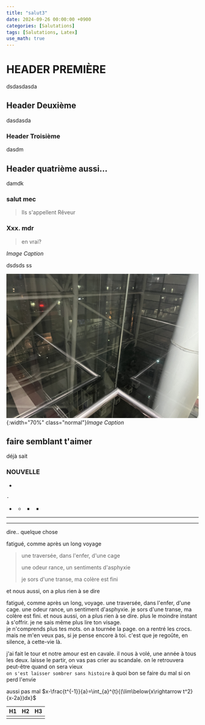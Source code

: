 ```yaml
---
title: "salut3"
date: 2024-09-26 00:00:00 +0900
categories: [Salutations]
tags: [Salutations, Latex]
use_math: true
---
```


# HEADER PREMIÈRE

dsdasdasda

## Header Deuxième

dasdasda

### Header Troisième

dasdm



## Header quatrième aussi...

damdk





###  salut mec

> Ils s'appellent Rêveur

### Xxx. mdr

> en vrai?





_Image Caption_

dsdsds
ss



![IMG_5337](../images/2024-09-26-salut3/IMG_5337.JPG){:width="70%" class="normal"}_Image Caption_



## faire semblant t'aimer

déjà sait

### NOUVELLE

- 

	- 
 -  
   -  
     -  
       - 

***

***

dire.. quelque chose

fatigué, comme après un long voyage

> une traversée, dans l'enfer, d'une cage
>
> une odeur rance, un sentiments d'asphyxie
>
> je sors d'une transe, ma colère est fini

et nous aussi, on a plus rien à se dire

fatigué, comme après un long, voyage. une traversée, dans l'enfer, d'une cage. une odeur rance, un sentiment d'asphyxie. je sors d'une transe, ma colère est fini. et nous aussi, on a plus rien à se dire. plus le moindre instant à s'offrir. je ne sais même plus lire ton visage.  
je n'comprends plus tes mots. on a tournée la page. on a rentré les crocs. mais ne m'en veux pas, si je pense encore à toi. c'est que je regoûte, en silence, à cette-vie là.

j'ai fait le tour et notre amour est en cavale. il nous à volé, une année à tous les deux. laisse le partir, on vas pas crier au scandale. on le retrouvera peut-être quand on sera vieux  
`on s'est laisser sombrer sans histoire` à quoi bon se faire du mal si on perd l'envie




aussi pas mal $x-\frac{t^{-1}}{a}=\int_{a}^{t}{(\lim\below{x\rightarrow t^2}{x-2a})dx}$



| H1   | H2   | H3   |
| ---- | ---- | ---- |
|      |      |      |

